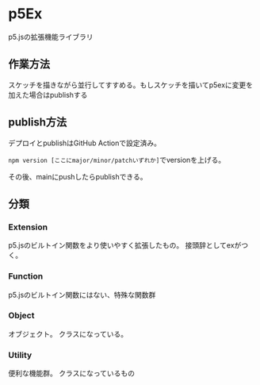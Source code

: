 # p5Ex

p5.jsの拡張機能ライブラリ

## 作業方法

スケッチを描きながら並行してすすめる。もしスケッチを描いてp5exに変更を加えた場合はpublishする

## publish方法

デプロイとpublishはGitHub Actionで設定済み。

`npm version [ここにmajor/minor/patchいずれか]`でversionを上げる。

その後、mainにpushしたらpublishできる。

## 分類

### Extension

p5.jsのビルトイン関数をより使いやすく拡張したもの。
接頭辞としてexがつく。

### Function

p5.jsのビルトイン関数にはない、特殊な関数群

### Object

オブジェクト。
クラスになっている。

### Utility

便利な機能群。
クラスになっているもの

